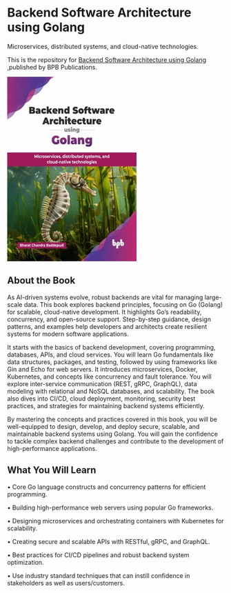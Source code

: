# Backend Software Architecture using Golang

Microservices, distributed systems, and cloud-native technologies.

This is the repository for [Backend Software Architecture using Golang
](https://bpbonline.com/products/backend-software-architecture-using-golang?variant=44380984279240),published by BPB Publications.

<img src="9789365893557.jpg">

## About the Book
As AI-driven systems evolve, robust backends are vital for managing large-scale data. This book explores backend principles, focusing on Go (Golang) for scalable, cloud-native development. It highlights Go’s readability, concurrency, and open-source support. Step-by-step guidance, design patterns, and examples help developers and architects create resilient systems for modern software applications.

It starts with the basics of backend development, covering programming, databases, APIs, and cloud services. You will learn Go fundamentals like data structures, packages, and testing, followed by using frameworks like Gin and Echo for web servers. It introduces microservices, Docker, Kubernetes, and concepts like concurrency and fault tolerance. You will explore inter-service communication (REST, gRPC, GraphQL), data modeling with relational and NoSQL databases, and scalability. The book also dives into CI/CD, cloud deployment, monitoring, security best practices, and strategies for maintaining backend systems efficiently.

By mastering the concepts and practices covered in this book, you will be well-equipped to design, develop, and deploy secure, scalable, and maintainable backend systems using Golang. You will gain the confidence to tackle complex backend challenges and contribute to the development of high-performance applications.

## What You Will Learn
• Core Go language constructs and concurrency patterns for efficient programming.

• Building high-performance web servers using popular Go frameworks.

• Designing microservices and orchestrating containers with Kubernetes for scalability.

• Creating secure and scalable APIs with RESTful, gRPC, and GraphQL.

• Best practices for CI/CD pipelines and robust backend system optimization.

• Use industry standard techniques that can instill confidence in stakeholders as well as users/customers.
